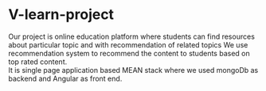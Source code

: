 # V-learn-project

Our project is online education platform where students can find resources about particular topic and with recommendation of related topics 
 	We use recommendation system to recommend the content to students based on top rated content.  
 It is single page application based MEAN stack where we used mongoDb as backend and Angular as front end.
